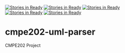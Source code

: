 [![Stories in Ready](https://badge.waffle.io/adelsadr/CMPE202-UML-Parser.png?label=ready&title=Ready)](https://waffle.io/adelsadr/CMPE202-UML-Parser)
[![Stories in Ready](https://badge.waffle.io/adelsadr/CMPE202-UML-Parser.png?label=ready&title=Ready)](https://waffle.io/adelsadr/CMPE202-UML-Parser)
[![Stories in Ready](https://badge.waffle.io/adelsadr/CMPE202-UML-Parser.png?label=ready&title=Ready)](https://waffle.io/adelsadr/CMPE202-UML-Parser)
[![Stories in Ready](https://badge.waffle.io/adelsadr/CMPE202-UML-Parser.png?label=ready&title=Ready)](https://waffle.io/adelsadr/CMPE202-UML-Parser)
[![Stories in Ready](https://badge.waffle.io/binoymichael/cmpe202-uml-parser.png?label=ready&title=Ready)](https://waffle.io/binoymichael/cmpe202-uml-parser)
# cmpe202-uml-parser
CMPE202 Project
